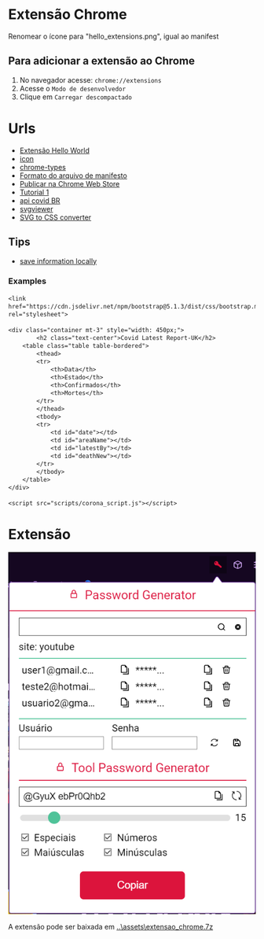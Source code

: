 # Extensão Chrome

Renomear o ícone para "hello_extensions.png", igual ao manifest

## Para adicionar a extensão ao Chrome

1. No navegador acesse: `chrome://extensions`
2. Acesse o `Modo de desenvolvedor`
3. Clique em `Carregar descompactado`

# Urls

- [Extensão Hello World](https://developer.chrome.com/docs/extensions/get-started/tutorial/hello-world?hl=pt-br)
- [icon](https://storage.googleapis.com/web-dev-uploads/image/WlD8wC6g8khYWPJUsQceQkhXSlv1/gmKIT88Ha1z8VBMJFOOH.png)
- [chrome-types](https://www.npmjs.com/package/chrome-types)
- [Formato do arquivo de manifesto](https://developer.chrome.com/docs/extensions/reference/manifest?hl=pt-br)
- [Publicar na Chrome Web Store](https://developer.chrome.com/docs/webstore/publish?hl=pt-br)
- [Tutorial 1](https://www.freecodecamp.org/news/building-chrome-extension/)
- [api covid BR](https://covid19-brazil-api-docs.vercel.app)
- [svgviewer](https://www.svgviewer.dev)
- [SVG to CSS converter](https://www.svgbackgrounds.com/tools/svg-to-css/)

## Tips

- [save information locally](https://stackoverflow.com/questions/5364062/how-can-i-save-information-locally-in-my-chrome-extension)


### Examples

```
<link href="https://cdn.jsdelivr.net/npm/bootstrap@5.1.3/dist/css/bootstrap.min.css" rel="stylesheet">

<div class="container mt-3" style="width: 450px;">
        <h2 class="text-center">Covid Latest Report-UK</h2>
    <table class="table table-bordered">
        <thead>
        <tr>
            <th>Data</th>
            <th>Estado</th>
            <th>Confirmados</th>
            <th>Mortes</th>
        </tr>
        </thead>
        <tbody>
        <tr>
            <td id="date"></td>
            <td id="areaName"></td>
            <td id="latestBy"></td>
            <td id="deathNew"></td>
        </tr>
        </tbody>
    </table>
</div>

<script src="scripts/corona_script.js"></script>
```

# Extensão

<img src="..\assets\extensao_chrome.png" alt="Password Generator">

A extensão pode ser baixada em [..\assets\extensao_chrome.7z](..\assets\extensao_chrome.7z)